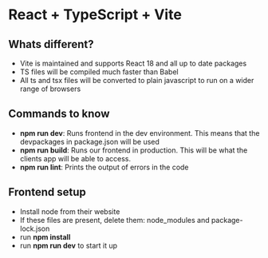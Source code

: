 # React + TypeScript + Vite

## Whats different?
- Vite is maintained and supports React 18 and all up to date packages
- TS files will be compiled much faster than Babel 
- All ts and tsx files will be converted to plain javascript to run on a wider range of browsers

## Commands to know
- **npm run dev**: Runs frontend in the dev environment. This means that the devpackages in package.json will be used
- **npm run build**: Runs our frontend in production. This will be what the clients app will be able to access.
- **npm run lint**: Prints the output of errors in the code

## Frontend setup
- Install node from their website
- If these files are present, delete them: node_modules and package-lock.json
- run **npm install**
- run **npm run dev** to start it up
